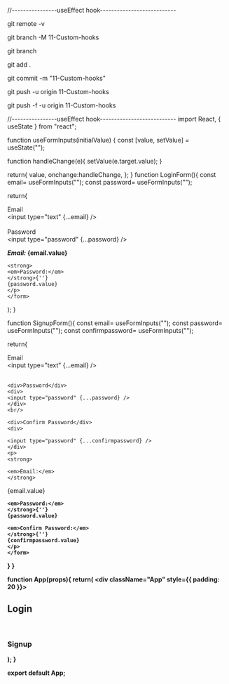 //----------------useEffect hook---------------------------

git remote -v

git branch -M 11-Custom-hooks

git branch

git add .

git commit -m "11-Custom-hooks"


git push -u origin 11-Custom-hooks

git push -f -u origin 11-Custom-hooks




//----------------useEffect hook---------------------------
import React, { useState } from "react";

function useFormInputs(initialValue) {
  const [value, setValue] = useState("");
  
  function handleChange(e){
    setValue(e.target.value);
  }

  return{
    value,
    onchange:handleChange,
  };
}
function LoginForm(){
  const email= useFormInputs("");
  const password= useFormInputs("");




  return{
    <form>
    <div>Email</div>
    <div>
    <input type="text" {...email} />
    </div>
    <br/>
    <div>Password</div>
    <div>
    <input type="password" {...password} />
    </div>
    <p>
    <strong>
    <em>Email:</em>
    {email.value}
    </strong>
  
    <strong>
    <em>Password:</em>
    </strong>{''}
    {password.value}
    </p>
    </form>
  );
  }





  function SignupForm(){
    const email= useFormInputs("");
    const password= useFormInputs("");
    const confirmpassword= useFormInputs("");
  
  return{
    <form>
    <div>Email</div>
    <div>
    <input type="text" {...email} />
    </div>
    <br/>
    
    <div>Password</div>
    <div>
    <input type="password" {...password} />
    </div>
    <br/>
    
    <div>Confirm Password</div>
    <div>
   
    <input type="password" {...confirmpassword} />
    </div>
    <p>
    <strong>
    
    <em>Email:</em>
    </strong>
  {email.value}
    <strong>
    
    <em>Password:</em>
    </strong>{''}
    {password.value}

    <em>Confirm Password:</em>
    </strong>{''}
    {confirmpassword.value}
    </p>
    </form>
  }
  }


function App(props){
  return(
    <div className="App" style={{ padding: 20 }}>
      <h2>Login</h2>
      <LoginForm/>
      <br/>
      <h3>Signup</h3>
      <SignupForm/>
      </div>
  );
}


export default App;
